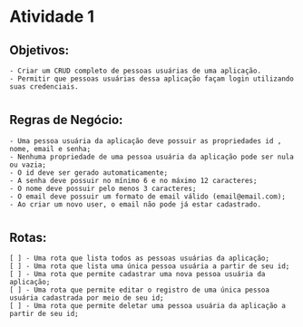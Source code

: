 # Atividade 1 #

  ## Objetivos: ##

    - Criar um CRUD completo de pessoas usuárias de uma aplicação.
    - Permitir que pessoas usuárias dessa aplicação façam login utilizando suas credenciais.

  # 

  ## Regras de Negócio: ##


    - Uma pessoa usuária da aplicação deve possuir as propriedades id , nome, email e senha;
    - Nenhuma propriedade de uma pessoa usuária da aplicação pode ser nula ou vazia;
    - O id deve ser gerado automaticamente;
    - A senha deve possuir no mínimo 6 e no máximo 12 caracteres;
    - O nome deve possuir pelo menos 3 caracteres;
    - O email deve possuir um formato de email válido (email@email.com);
    - Ao criar um novo user, o email não pode já estar cadastrado.

  # 

  ## Rotas: ##

    [ ] - Uma rota que lista todos as pessoas usuárias da aplicação;
    [ ] - Uma rota que lista uma única pessoa usuária a partir de seu id;
    [ ] - Uma rota que permite cadastrar uma nova pessoa usuária da aplicação;
    [ ] - Uma rota que permite editar o registro de uma única pessoa usuária cadastrada por meio de seu id;
    [ ] - Uma rota que permite deletar uma pessoa usuária da aplicação a partir de seu id;